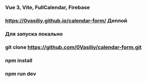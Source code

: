 ### Vue 3, Vite, FullCalendar, Firebase
### https://0vasiliy.github.io/calendar-form/  Деплой
### Для запуска локально
### git clone https://github.com/0Vasiliy/calendar-form.git
### npm install
### npm run dev

